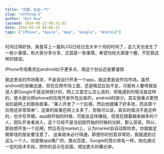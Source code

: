 ```yaml
---
title: "无题，乱扯一气"
slug: "nothing-1"
author: "Bin Hua"
lastmod: 2020-08-13 08:51:03
date: 2010-05-28 06:06:31
tags: ["iPhone", "Apple", "App", "Google", "Android"]
---
```


时间过得好快，离我写上一篇BLOG已经过去大半个月的时间了，这几天也发生了一些小事情，和大家分享分享，尤其是一些事情，希望也给大家提个醒，不犯我这样的错误。

iPhone市场需求比android似乎更多点，用这个创业还是要谨慎

我这里说的市场需求，不是说自行开发一个app，我这里是说外包市场。虽然android的发展迅速，但在应用市场上面，还是略显后劲不足，可能有人要喷我饭说人家Google不是这样统计的，网上又是怎么怎么说的，但我遇到的情况是这样的，绝大部分把iphone的应用开发外包出来的，android的很少。其实我重点更想说的是网上的那些故事，“某人开发了一个应用，然后他就赚了好多钱，而且那个应用还非常简单”，这类的故事在网上太多了，但我可以说，真实的情况不是这样的，也许在早期，app刚开始的时候，可能会这样赚钱，但现在随着越来越多的个人，团队开发者进入，这个已经不是当初刚开始的时候的光鲜，那么容易，所以，那些想开发一个应用，然后丢在market上，认为market会自动帮你卖，你就能定期拿钱的朋友要注意了， 这条路未必行得通，即便你的创意非常好。我就遇到过这么一个人，他是做app推广的，类似百度，Google的竞价排名一样，他也通过一定的技术手段，把你的显示在前面，增加更大的曝光率。
